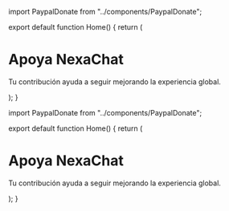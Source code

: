 import PaypalDonate from "../components/PaypalDonate";

export default function Home() {
  return (
    <main className="p-10">
      <h1 className="text-3xl font-bold mb-4">Apoya NexaChat</h1>
      <p className="mb-4">Tu contribución ayuda a seguir mejorando la experiencia global.</p>
      <PaypalDonate />
    </main>
  );
}

import PaypalDonate from "../components/PaypalDonate";

export default function Home() {
  return (
    <main className="p-10">
      <h1 className="text-3xl font-bold mb-4">Apoya NexaChat</h1>
      <p className="mb-4">Tu contribución ayuda a seguir mejorando la experiencia global.</p>
      <PaypalDonate />
    </main>
  );
}
